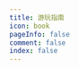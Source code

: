 ```yaml
---
title: 游玩指南
icon: book
pageInfo: false
comment: false
index: false
---
```


<BiliBili bvid="BV1ti421Y7RR"/>

<Catalog />
